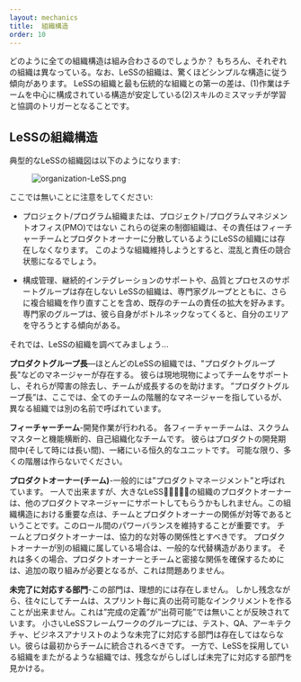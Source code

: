 ```yaml
---
layout: mechanics
title:  組織構造
order: 10
---
```


<!---
How does this all fit together in an organizational structure? Of course, each organization is different, yet LeSS organizations tend to follow a surprisingly simple structure. The first difference between LeSS organizations and most traditional ones is that the structure is stable as (1) work is organized around teams, and (2) mismatch of skills triggers learning and coordination within existing teams.
--->
どのように全ての組織構造は組み合わさるのでしょうか？
もちろん、それぞれの組織は異なっている。なお、LeSSの組織は、驚くほどシンプルな構造に従う傾向があります。
LeSSの組織と最も伝統的な組織との第一の差は、(1)作業はチームを中心に構成されている構造が安定している(2)スキルのミスマッチが学習と協調のトリガーとなることです。

<!---
## LeSS Organizational Structure
--->
## LeSSの組織構造

<!---
A typical LeSS organizational chart looks like this:
--->
典型的なLeSSの組織図は以下のようになります:

<figure>
  <img src="/img/organizational-structure/xorganization-LeSS.png.pagespeed.ic.R51VOdvboZ.png" alt="organization-LeSS.png">
</figure>

<!---
Notice what isn’t here:
--->
ここでは無いことに注意をしてください:

<!---
* No project/program organization or project/program management office (PMO).
These traditional control organizations cease to exist in a LeSS organization as their responsibilities are distributed between the feature teams and the Product Owner. Insisting on keeping such organizations will cause confusion and conflicts of responsibilities.
--->
* プロジェクト/プログラム組織または、プロジェクト/プログラムマネジメントオフィス(PMO)ではない
これらの従来の制御組織は、その責任はフィーチャーチームとプロダクトオーナーに分散しているようにLeSSの組織には存在しなくなります。
このような組織維持しようとすると、混乱と責任の競合状態になるでしょう。

<!---
* No support groups such as configuration management, continuous integration support, or “quality and process”.
LeSS organizations prefer to expand the existing teams responsibility to include this work over creating more complex organization with specialized groups. Specialized support groups tend to ‘own’ their area which leads to them becoming a bottleneck.
--->
* 構成管理、継続的インテグレーションのサポートや、品質とプロセスのサポートグループは存在しない
LeSSの組織は、専門家グループとともに、さらに複合組織を作り直すことを含め、既存のチームの責任の拡大を好みます。
専門家のグループは、彼ら自身がボトルネックなってくると、自分のエリアを守ろうとする傾向がある。

<!---
Let’s examine a LeSS organization…
--->
それでは、LeSSの組織を調べてみましょう...

<!---
**Head of the Product Group**—Most LeSS organizations still have managers including a “head of product group.” They support the teams by Go See and help them remove obstacles and improve. LeSS organizations don’t have matrix structures and there are no “dotted-line” managers.
“Head of Product Group” is called differently in different organization, here we mean the hierarchical manager of all the teams.
--->
**プロダクトグループ長**—ほとんどのLeSSの組織では、"プロダクトグループ長"などのマネージャーが存在する。
彼らは現地現物によってチームをサポートし、それらが障害の除去し、チームが成長するのを助けます。
”プロダクトグループ長”は、ここでは、全てのチームの階層的なマネージャーを指しているが、異なる組織では別の名前で呼ばれています。

<!---
**Feature teams**—This is where the development work is done. Each team is cross-functional, self-managing feature team with a ScrumMaster. They are permanent units that stay together for the duration of a product (and sometimes longer). Avoid lots of hierarchical layers as much as possible.
--->
**フィーチャーチーム**-開発作業が行われる。
各フィーチャーチームは、スクラムマスターと機能横断的、自己組織化なチームです。
彼らはプロダクトの開発期間中(そして時には長い間)、一緒にいる恒久的なユニットです。
可能な限り、多くの階層は作らないでください。

<!---
**Product Owner (Team)**—This is also commonly called “Product Management.” It can be one person but in a larger LeSS organization the Product Owner might be supported by other product managers.
An important point in this organizational structure is that the Teams and the Product Owner are peers. This important to keep the power balanced between the roles. The Teams and Product Owner should have a cooperative peer relationship.
A common alternative structure is when the Product Owner belongs to a different organization. This is OK though it does often require additional effort to ensure the Product Owner has a close relationship with the Teams.
--->
**プロダクトオーナー(チーム)**-一般的には”プロダクトマネージメント”と呼ばれています。
一人で出来ますが、大きなLeSSの組織のプロダクトオーナーは、他のプロダクトマネージャーにサポートしてもらうかもしれません。この組織構造における重要な点は、チームとプロダクトオーナーの関係が対等であるということです。このロール間のパワーバランスを維持することが重要です。
チームとプロダクトオーナーは、協力的な対等の関係性とすべきです。
プロダクトオーナーが別の組織に属している場合は、一般的な代替構造があります。
それは多くの場合、プロダクトオーナーとチームと密接な関係を確保するためには、追加の取り組みが必要となるが、これは問題ありません。

<!---
**Undone department**—This department, ideally, does not exists.
But unfortunately sometimes the teams are not yet able to create a true shippable increment every Sprint. This is reflected by their “Definition of Done” not being equal to “Potentially Shippable.” Undone departments such as test, QA, architecture, or business analysis groups should never exist in the smaller LeSS framework groups as they should be integrated into the teams from the start. On the other hand, we unfortunately frequently still see an operations or production undone department in LeSS adoptions, as they often cross organizational boundaries.
--->
**未完了に対応する部門**-この部門は、理想的には存在しません。
しかし残念ながら、往々にしてチームは、スプリント毎に真の出荷可能なインクリメントを作ることが出来ません。これは”完成の定義”が”出荷可能”では無いことが反映されています。
小さいLeSSフレームワークのグループには、テスト、QA、アーキテクチャ、ビジネスアナリストのような未完了に対応する部門は存在してはならない。彼らは最初からチームに統合されるべきです。
一方で、LeSSを採用している組織をまたがるような組織では、残念ながらしばしば未完了に対応する部門を見かける。
